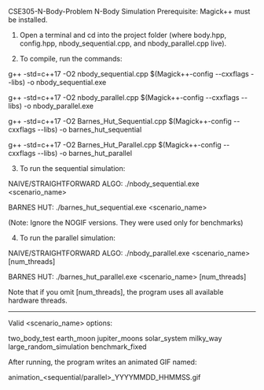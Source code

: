 CSE305-N-Body-Problem
N-Body Simulation
Prerequisite: Magick++ must be installed.

1) Open a terminal and cd into the project folder (where body.hpp, config.hpp, nbody_sequential.cpp, and nbody_parallel.cpp live).

2) To compile, run the commands:

g++ -std=c++17 -O2 nbody_sequential.cpp $(Magick++-config --cxxflags --libs) -o nbody_sequential.exe

g++ -std=c++17 -O2 nbody_parallel.cpp   $(Magick++-config --cxxflags --libs) -o nbody_parallel.exe

g++ -std=c++17 -O2 Barnes_Hut_Sequential.cpp $(Magick++-config --cxxflags --libs) -o barnes_hut_sequential

g++ -std=c++17 -O2 Barnes_Hut_Parallel.cpp $(Magick++-config --cxxflags --libs) -o barnes_hut_parallel



3) To run the sequential simulation:

NAIVE/STRAIGHTFORWARD ALGO:
./nbody_sequential.exe <scenario_name>

BARNES HUT:
./barnes_hut_sequential.exe <scenario_name>

(Note: Ignore the NOGIF versions. They were used only for benchmarks)

4) To run the parallel simulation:

NAIVE/STRAIGHTFORWARD ALGO:
./nbody_parallel.exe <scenario_name> [num_threads]

BARNES HUT:
./barnes_hut_parallel.exe <scenario_name> [num_threads]

Note that if you omit [num_threads], the program uses all available hardware threads.

------------------------------------------------------------------------------------------

Valid <scenario_name> options:

two_body_test
earth_moon
jupiter_moons
solar_system
milky_way
large_random_simulation
benchmark_fixed


After running, the program writes an animated GIF named:

animation_<sequential/parallel>_YYYYMMDD_HHMMSS.gif


